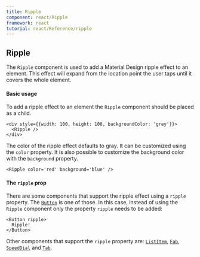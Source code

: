```yaml
---
title: Ripple
component: react/Ripple
framework: react
tutorial: react/Reference/ripple
---
```


## Ripple

The `Ripple` component is used to add a Material Design ripple effect to an element. This effect will expand from the location point the user taps until it covers the whole element.

#### Basic usage

To add a ripple effect to an element the `Ripple` component should be placed as a child.

```
<div style={{width: 100, height: 100, backgroundColor: 'grey'}}>
  <Ripple />
</div>
```

The color of the ripple effect defaults to gray. It can be customized using the `color` property. It is also possible to customize the background color with the `background` property.

```
<Ripple color='red' background='blue' />
```

#### The `ripple` prop

There are some components that support the ripple effect using a `ripple` property. The [`Button`](Button.html) is one of those. In this case,  instead of using the `Ripple` component only the property `ripple` needs to be added:

```
<Button ripple>
  Ripple!
</Button>
```

Other components that support the `ripple` property are: [`ListItem`](ListItem.html), [`Fab`](Fab.html), [`SpeedDial`](SpeedDial.html) and [`Tab`](Tab.html).
